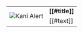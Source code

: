 <table>
<tr>
    <td rowspan=2><img src="[[#imagepath]]/kani-alert.png" alt="Kani Alert" /></td>
    <td><strong>[[#title]]</strong></td>
    </tr>
<tr>
    <td>[[#text]]</td>
</tr>
</table>
